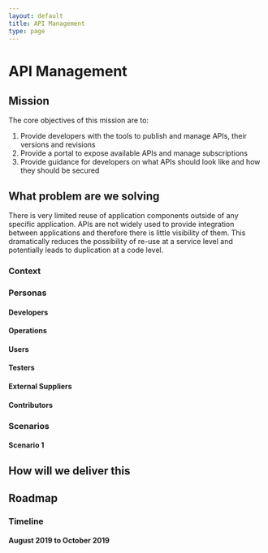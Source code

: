 ```yaml
---
layout: default
title: API Management
type: page
---
```


# API Management

## Mission

The core objectives of this mission are to:

1. Provide developers with the tools to publish and manage APIs, their versions and revisions
2. Provide a portal to expose available APIs and manage subscriptions
3. Provide guidance for developers on what APIs should look like and how they should be secured

## What problem are we solving

There is very limited reuse of application components outside of any specific application. APIs are not widely used to provide integration between
applications and therefore there is little visibility of them. This dramatically reduces the possibility of re-use at a service level and potentially
leads to duplication at a code level.

### Context

### Personas

#### Developers
#### Operations
#### Users
#### Testers
#### External Suppliers
#### Contributors

### Scenarios

#### Scenario 1

## How will we deliver this

## Roadmap

### Timeline

#### August 2019 to October 2019
